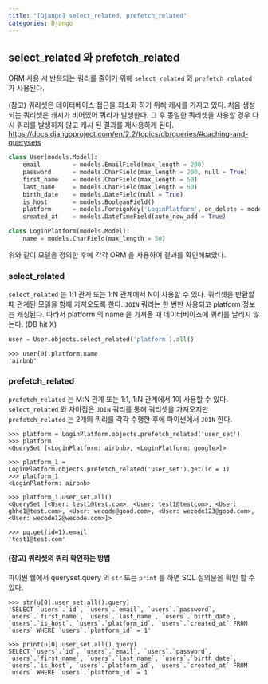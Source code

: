 ```yaml
---
title: "[Django] select_related, prefetch_related"
categories: Django
---
```

## select_related 와 prefetch_related
ORM 사용 시 반복되는 쿼리를 줄이기 위해 ```select_related``` 와 ```prefetch_related``` 가 사용된다.  

(참고) 쿼리셋은 데이터베이스 접근을 최소화 하기 위해 캐시를 가지고 있다. 처음 생성되는 쿼리셋은 캐시가 비어있어 쿼리가 발생한다. 그 후 동일한 쿼리셋을 사용할 경우 다시 쿼리를 발생하지 않고 캐시 된 결과를 재사용하게 된다. 
<a href='https://docs.djangoproject.com/en/2.2/topics/db/queries/#caching-and-querysets'>https://docs.djangoproject.com/en/2.2/topics/db/queries/#caching-and-querysets</a>

```py
class User(models.Model):
    email         = models.EmailField(max_length = 200)
    password      = models.CharField(max_length = 200, null = True)
    first_name    = models.CharField(max_length = 50)
    last_name     = models.CharField(max_length = 50)
    birth_date    = models.DateField(null = True)
    is_host       = models.BooleanField()
    platform      = models.ForeignKey('LoginPlatform', on_delete = models.CASCADE, null = True)
    created_at    = models.DateTimeField(auto_now_add = True)

class LoginPlatform(models.Model):
    name = models.CharField(max_length = 50)
```
위와 같이 모델을 정의한 후에 각각 ORM 을 사용하여 결과를 확인해보았다.

### select_related
```select_related``` 는 1:1 관계 또는 1:N 관계에서 N이 사용할 수 있다. 쿼리셋을 반환할 때 관계된 모델을 함께 가져오도록 한다. 
```JOIN``` 쿼리는 한 번만 사용되고 platform 정보는 캐싱된다. 
따라서 platform 의 name 을 가져올 때 데이터베이스에 쿼리를 날리지 않는다. (DB hit X)  

```py
user = User.objects.select_related('platform').all()
```

```
>>> user[0].platform.name
'airbnb'
```

### prefetch_related
```prefetch_related```  는 M:N 관계 또는 1:1, 1:N 관계에서 1이 사용할 수 있다. ```select_related``` 와 차이점은 ```JOIN``` 쿼리를 통해 쿼리셋을 가져오지만 ```prefetch_related```  는 2개의 쿼리를 각각 수행한 후에 파이썬에서 ```JOIN``` 한다.
```
>>> platform = LoginPlatform.objects.prefetch_related('user_set')
>>> platform
<QuerySet [<LoginPlatform: airbnb>, <LoginPlatform: google>]>
```

```
>>> platform_1 = LoginPlatform.objects.prefetch_related('user_set').get(id = 1)
>>> platform_1
<LoginPlatform: airbnb>

>>> platform_1.user_set.all()
<QuerySet [<User: test1@test.com>, <User: test1@testcom>, <User: ghhe1@test.com>, <User: wecode@good.com>, <User: wecode123@good.com>, <User: wecode12@wecode.com>]>

>>> pq.get(id=1).email
'test1@test.com'
```

#### (참고) 쿼리셋의 쿼리 확인하는 방법
파이썬 쉘에서 queryset.query 의 ```str``` 또는 ```print``` 를 하면 SQL 질의문을 확인 할 수 있다. 

```
>>> str(u[0].user_set.all().query)
'SELECT `users`.`id`, `users`.`email`, `users`.`password`, `users`.`first_name`, `users`.`last_name`, `users`.`birth_date`, `users`.`is_host`, `users`.`platform_id`, `users`.`created_at` FROM `users` WHERE `users`.`platform_id` = 1'

>>> print(u[0].user_set.all().query)
SELECT `users`.`id`, `users`.`email`, `users`.`password`, `users`.`first_name`, `users`.`last_name`, `users`.`birth_date`, `users`.`is_host`, `users`.`platform_id`, `users`.`created_at` FROM `users` WHERE `users`.`platform_id` = 1
```
